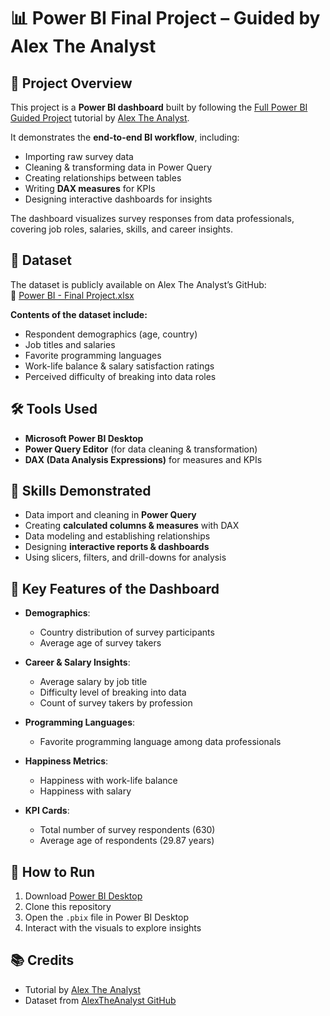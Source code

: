 # 📊 Power BI Final Project – Guided by Alex The Analyst

## 🎯 Project Overview
This project is a **Power BI dashboard** built by following the [Full Power BI Guided Project](https://www.youtube.com/watch?v=pixlHHe_lNQ) tutorial by [Alex The Analyst](https://github.com/AlexTheAnalyst).  

It demonstrates the **end-to-end BI workflow**, including:
- Importing raw survey data
- Cleaning & transforming data in Power Query
- Creating relationships between tables
- Writing **DAX measures** for KPIs
- Designing interactive dashboards for insights

The dashboard visualizes survey responses from data professionals, covering job roles, salaries, skills, and career insights.


## 📁 Dataset
The dataset is publicly available on Alex The Analyst’s GitHub:  
📂 [Power BI - Final Project.xlsx](https://github.com/AlexTheAnalyst/Power-BI/blob/main/Power%20BI%20-%20Final%20Project.xlsx)  

**Contents of the dataset include:**
- Respondent demographics (age, country)  
- Job titles and salaries  
- Favorite programming languages  
- Work-life balance & salary satisfaction ratings  
- Perceived difficulty of breaking into data roles
  
## 🛠️ Tools Used
- **Microsoft Power BI Desktop**  
- **Power Query Editor** (for data cleaning & transformation)  
- **DAX (Data Analysis Expressions)** for measures and KPIs  


## 🧠 Skills Demonstrated
- Data import and cleaning in **Power Query**  
- Creating **calculated columns & measures** with DAX  
- Data modeling and establishing relationships  
- Designing **interactive reports & dashboards**  
- Using slicers, filters, and drill-downs for analysis  

## 📌 Key Features of the Dashboard
- **Demographics**:  
  - Country distribution of survey participants  
  - Average age of survey takers  

- **Career & Salary Insights**:  
  - Average salary by job title  
  - Difficulty level of breaking into data  
  - Count of survey takers by profession  

- **Programming Languages**:  
  - Favorite programming language among data professionals  

- **Happiness Metrics**:  
  - Happiness with work-life balance  
  - Happiness with salary  

- **KPI Cards**:  
  - Total number of survey respondents (630)  
  - Average age of respondents (29.87 years)  



## 🚀 How to Run
1. Download [Power BI Desktop](https://powerbi.microsoft.com/en-us/downloads/)  
2. Clone this repository  
3. Open the `.pbix` file in Power BI Desktop  
4. Interact with the visuals to explore insights  



## 📚 Credits
- Tutorial by [Alex The Analyst](https://www.youtube.com/@AlexTheAnalyst)  
- Dataset from [AlexTheAnalyst GitHub](https://github.com/AlexTheAnalyst/Power-BI)  



